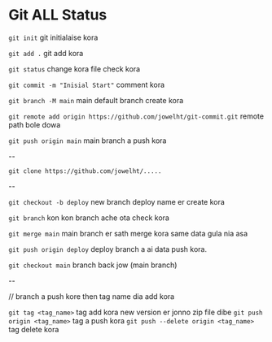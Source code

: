 # Git ALL Status

`git init` git initialaise kora

`git add .` git add kora

`git status` change kora file check kora

`git commit -m "Inisial Start"` comment kora

`git branch -M main` main default branch create kora

`git remote add origin https://github.com/jowelht/git-commit.git` remote path bole dowa

`git push origin main` main branch a push kora

--

`git clone https://github.com/jowelht/.....`

--

`git checkout -b deploy` new branch deploy name er create kora

`git branch` kon kon branch ache ota check kora

`git merge main` main branch er sath merge kora same data gula nia asa

`git push origin deploy` deploy branch a ai data push kora.

`git checkout main` branch back jow (main branch)

--

// branch a push kore then tag name dia add kora

`git tag <tag_name>` tag add kora new version er jonno zip file dibe
`git push origin <tag_name>` tag a push kora 
`git push --delete origin <tag_name>` tag delete kora
